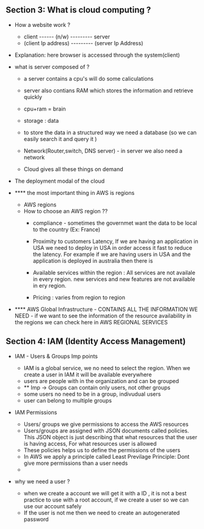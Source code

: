 




## Section 3:  What is cloud computing ?

- How a website work ?
    - client   ------ (n/w) --------- server 
    - (client Ip address) --------- (server Ip Address)

- Explanation: here browser is accessed through the system(client)


- what is server composed of ?
    - a server contains a cpu's will do some caliculations
    - server also contians RAM which stores the information and retrieve quickly 
    - cpu+ram = brain 
    - storage : data
    - to store the data in a structured way we need a database (so we can easily search it and query it )
    - Network(Router,switch, DNS server) - in server we also need a network

    - Cloud gives all these things on demand 


- The deployment modal of the cloud 


- **** the most important thing in AWS is regions 
    - AWS regions 
    - How to choose an AWS region ??
        - compliance - sometimes the governmet want the data to be local  to the country (Ex:  France)
        - Proximity to customers Latency, If we are having an application in USA we need to deploy in USA in order access it fast  to reduce the latency. For example if we are having users in USA and the application is deployed in australia then there is 

        - Available services within the region : All services are not availale in every region. new services and new features are not available in ery region. 
        - Pricing : varies from region to region 

- **** AWS Global Infrastructure 
        - CONTAINS ALL THE INFORMATION WE NEED 
        - if we want to see the information of the resource availability in the regions we can check here   in AWS REGIONAL SERVICES 



## Section 4: IAM (Identity Access Management)

- IAM - Users & Groups Imp points 
    - IAM is a global service, we no need to select the region. When we create a user in IAM it will be available everywhere 
    - users are people with in the organization and can be grouped 
    - ** Imp -> Groups can contain only users, not other groups 
    - some users no need to be in a group, indivudual users 
    - user can belong to multiple groups   


- IAM Permissions 
    - Users/ groups we give permissions to access the AWS resources 
    - Users/groups are assigned with JSON documents called policies. This JSON object is just describing that what resources that the user is having access, For what resources user is allowed 
    - These policies helps us to define the permissions of the users 
    - In AWS we apply a principle called Least Previlage Principle: Dont give more permissions than a user needs 
    -  

- why we need a user ? 
    - when we create a account we will get it with a ID , it is not a best practice to use with a root account, if we create a user so we can use our account safely 
    -  If the user is not me then we need to create an autogenerated password 